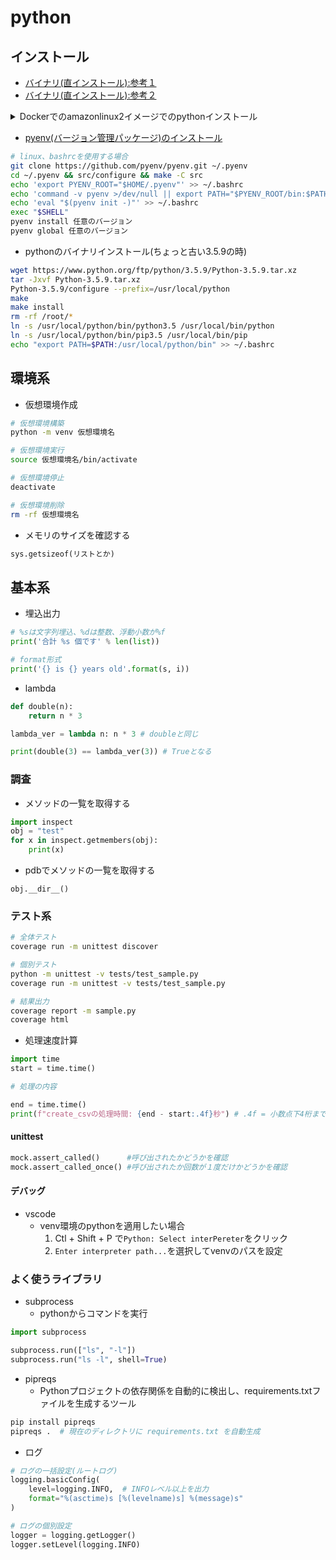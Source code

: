 # python

## インストール

* [バイナリ(直インストール):参考１](https://www.build-python-from-source.com/)
* [バイナリ(直インストール):参考２](https://docs.posit.co/resources/install-python-source/)

<details>
    <summary>Dockerでのamazonlinux2イメージでのpythonインストール</summary>

```Dokerfile
FROM amazonlinux:2

WORKDIR /root

RUN yum install -y glibc-langpack-ja && yum clean all; \
    yum update -y && yum -y groupinstall "Development Tools" && \
    echo "alias ll='ls -la --color'" >> /root/.bashrc;

ENV LANG=ja_JP.UTF-8   \
    LANGUAGE=ja_JP:ja  \
    LC_ALL=ja_JP.UTF-8 \
    TZ=Asia/Tokyo

# install python
ARG PYTHON_VERSION="3.9.14"
RUN yum -y install wget gcc openssl-devel bzip2-devel libffi-devel xz-devel tk-devel && \
    cd /tmp/ && \
    wget https://www.python.org/ftp/python/${PYTHON_VERSION}/Python-${PYTHON_VERSION}.tgz && \
    tar xzf Python-${PYTHON_VERSION}.tgz && \
    cd Python-${PYTHON_VERSION} && \
    ./configure --prefix=/opt/python/${PYTHON_VERSION}/ --enable-optimizations --with-lto --with-computed-gotos --with-system-ffi && \
    make -j "$(nproc)" && \
    make altinstall && \
    rm /tmp/Python-${PYTHON_VERSION}.tgz && \
    PYTHON_VERSION_NUNBERS=(${PYTHON_VERSION//./ }) && \
    PYTHON_MAJOR=${PYTHON_VERSION_NUNBERS[0]} && \
    PYTHON_MINOR=${PYTHON_VERSION_NUNBERS[1]} && \
    ln -s /opt/python/${PYTHON_VERSION}/bin/python${PYTHON_MAJOR}.${PYTHON_MINOR}        /opt/python/${PYTHON_VERSION}/bin/python && \
    ln -s /opt/python/${PYTHON_VERSION}/bin/python${PYTHON_MAJOR}.${PYTHON_MINOR}        /opt/python/${PYTHON_VERSION}/bin/python${PYTHON_MAJOR} && \
    ln -s /opt/python/${PYTHON_VERSION}/bin/pip${PYTHON_MAJOR}.${PYTHON_MINOR}           /opt/python/${PYTHON_VERSION}/bin/pip && \
    ln -s /opt/python/${PYTHON_VERSION}/bin/pip${PYTHON_MAJOR}.${PYTHON_MINOR}           /opt/python/${PYTHON_VERSION}/bin/pip${PYTHON_MAJOR} && \
    ln -s /opt/python/${PYTHON_VERSION}/bin/pydoc${PYTHON_MAJOR}.${PYTHON_MINOR}         /opt/python/${PYTHON_VERSION}/bin/pydoc && \
    ln -s /opt/python/${PYTHON_VERSION}/bin/idle${PYTHON_MAJOR}.${PYTHON_MINOR}          /opt/python/${PYTHON_VERSION}/bin/idle && \
    ln -s /opt/python/${PYTHON_VERSION}/bin/python${PYTHON_MAJOR}.${PYTHON_MINOR}-config /opt/python/${PYTHON_VERSION}/bin/python-config && \
    echo "PATH=/opt/python/${PYTHON_VERSION}/bin/:$PATH" >> /root/.bashrc && source /root/.bashrc && \
    pip3 install boto3;
```

</details>

* [pyenv(バージョン管理パッケージ)のインストール](https://github.com/pyenv/pyenv#basic-github-checkout)

```sh
# linux、bashrcを使用する場合
git clone https://github.com/pyenv/pyenv.git ~/.pyenv
cd ~/.pyenv && src/configure && make -C src
echo 'export PYENV_ROOT="$HOME/.pyenv"' >> ~/.bashrc
echo 'command -v pyenv >/dev/null || export PATH="$PYENV_ROOT/bin:$PATH"' >> ~/.bashrc
echo 'eval "$(pyenv init -)"' >> ~/.bashrc
exec "$SHELL"
pyenv install 任意のバージョン
pyenv global 任意のバージョン
```

* pythonのバイナリインストール(ちょっと古い3.5.9の時)

```sh
wget https://www.python.org/ftp/python/3.5.9/Python-3.5.9.tar.xz
tar -Jxvf Python-3.5.9.tar.xz
Python-3.5.9/configure --prefix=/usr/local/python
make
make install
rm -rf /root/*
ln -s /usr/local/python/bin/python3.5 /usr/local/bin/python
ln -s /usr/local/python/bin/pip3.5 /usr/local/bin/pip
echo "export PATH=$PATH:/usr/local/python/bin" >> ~/.bashrc
```

## 環境系

* 仮想環境作成

```sh
# 仮想環境構築
python -m venv 仮想環境名

# 仮想環境実行
source 仮想環境名/bin/activate

# 仮想環境停止
deactivate

# 仮想環境削除
rm -rf 仮想環境名
```

* メモリのサイズを確認する

```python
sys.getsizeof(リストとか)
```

## 基本系

* 埋込出力

```python
# %sは文字列埋込、%dは整数、浮動小数が%f
print('合計 %s 個です' % len(list))

# format形式
print('{} is {} years old'.format(s, i))
```

* lambda

```python
def double(n):
    return n * 3

lambda_ver = lambda n: n * 3 # doubleと同じ

print(double(3) == lambda_ver(3)) # Trueとなる
```

### 調査

* メソッドの一覧を取得する

```python
import inspect
obj = "test"
for x in inspect.getmembers(obj):
    print(x)
```

* pdbでメソッドの一覧を取得する

```pdb
obj.__dir__()
```

### テスト系

```sh
# 全体テスト
coverage run -m unittest discover

# 個別テスト
python -m unittest -v tests/test_sample.py
coverage run -m unittest -v tests/test_sample.py

# 結果出力
coverage report -m sample.py
coverage html
```

* 処理速度計算

```python
import time
start = time.time()

# 処理の内容

end = time.time()
print(f"create_csvの処理時間: {end - start:.4f}秒") # .4f = 小数点下4桁まで表示
```

#### unittest

```python
mock.assert_called()      #呼び出されたかどうかを確認
mock.assert_called_once() #呼び出されたか回数が１度だけかどうかを確認
```

#### デバッグ

* vscode
  * venv環境のpythonを適用したい場合
    1. Ctl + Shift + P で`Python: Select interPereter`をクリック
    2. `Enter interpreter path...`を選択してvenvのパスを設定

### よく使うライブラリ

* subprocess
  * pythonからコマンドを実行

```python
import subprocess

subprocess.run(["ls", "-l"])
subprocess.run("ls -l", shell=True)
```

* pipreqs
  * Pythonプロジェクトの依存関係を自動的に検出し、requirements.txtファイルを生成するツール

```sh
pip install pipreqs
pipreqs .  # 現在のディレクトリに requirements.txt を自動生成
```

* ログ

```python
# ログの一括設定(ルートログ)
logging.basicConfig(
    level=logging.INFO,  # INFOレベル以上を出力
    format="%(asctime)s [%(levelname)s] %(message)s"
)

# ログの個別設定
logger = logging.getLogger()
logger.setLevel(logging.INFO)
```
